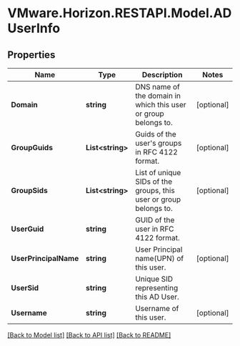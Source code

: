 # VMware.Horizon.RESTAPI.Model.ADUserInfo
## Properties

Name | Type | Description | Notes
------------ | ------------- | ------------- | -------------
**Domain** | **string** | DNS name of the domain in which this user or group belongs to. | [optional] 
**GroupGuids** | **List&lt;string&gt;** | Guids of the user&#39;s groups in RFC 4122 format. | [optional] 
**GroupSids** | **List&lt;string&gt;** | List of unique SIDs of the groups, this user or group belongs to. | [optional] 
**UserGuid** | **string** | GUID of the user in RFC 4122 format. | 
**UserPrincipalName** | **string** | User Principal name(UPN) of this user. | [optional] 
**UserSid** | **string** | Unique SID representing this AD User. | 
**Username** | **string** | Username of this user. | [optional] 

[[Back to Model list]](../README.md#documentation-for-models) [[Back to API list]](../README.md#documentation-for-api-endpoints) [[Back to README]](../README.md)

